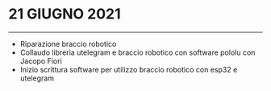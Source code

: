 # 21 GIUGNO 2021

---

- Riparazione braccio robotico
- Collaudo libreria utelegram e braccio robotico con software pololu con Jacopo Fiori
- Inizio scrittura software per utilizzo braccio robotico con esp32 e utelegram
